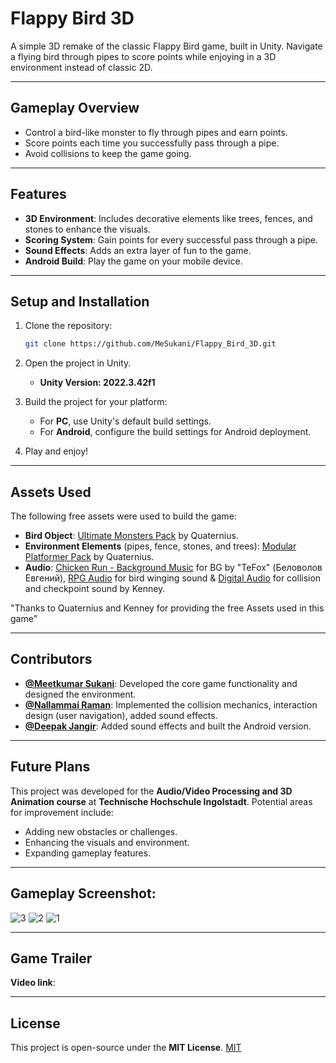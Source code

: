 # Flappy Bird 3D

A simple 3D remake of the classic Flappy Bird game, built in Unity. Navigate a flying bird through pipes to score points while enjoying in a 3D environment instead of classic 2D.

---

## Gameplay Overview

- Control a bird-like monster to fly through pipes and earn points.
- Score points each time you successfully pass through a pipe.
- Avoid collisions to keep the game going.

---

## Features

- **3D Environment**: Includes decorative elements like trees, fences, and stones to enhance the visuals.
- **Scoring System**: Gain points for every successful pass through a pipe.
- **Sound Effects**: Adds an extra layer of fun to the game.
- **Android Build**: Play the game on your mobile device.

---

## Setup and Installation

1. Clone the repository:
   ```bash
   git clone https://github.com/MeSukani/Flappy_Bird_3D.git
   ```
   

2. Open the project in Unity.
   - **Unity Version: 2022.3.42f1**

3. Build the project for your platform:
   - For **PC**, use Unity's default build settings.
   - For **Android**, configure the build settings for Android deployment.

4. Play and enjoy!

---

## Assets Used


The following free assets were used to build the game:

- **Bird Object**: [Ultimate Monsters Pack](https://quaternius.com/packs/ultimatemonsters.html) by Quaternius.
- **Environment Elements** (pipes, fence, stones, and trees): [Modular Platformer Pack](https://quaternius.com/packs/modularplatformer.html) by Quaternius.
- **Audio**: [Chicken Run - Background Music](https://opengameart.org/content/chicken-run-background-music) for BG by "TeFox" (Беловолов Евгений), [RPG Audio](https://kenney.nl/assets/rpg-audio) for bird winging sound & [Digital Audio](https://kenney.nl/assets/digital-audio) for collision and checkpoint sound by Kenney.

"Thanks to Quaternius and Kenney for providing the free Assets used in this game"


---

## Contributors

- **[@Meetkumar Sukani](https://github.com/MeSukani)**: Developed the core game functionality and designed the environment.
- **[@Nallammai Raman](https://github.com/NallammaiRaman)**: Implemented the collision mechanics, interaction design (user navigation), added sound effects.
- **[@Deepak Jangir](https://github.com/djangir121)**: Added sound effects and built the Android version.

---

## Future Plans

This project was developed for the **Audio/Video Processing and 3D Animation course** at **Technische Hochschule Ingolstadt**. Potential areas for improvement include:

- Adding new obstacles or challenges.
- Enhancing the visuals and environment.
- Expanding gameplay features.


---
## Gameplay Screenshot:
![3](https://github.com/user-attachments/assets/77bed68f-b8c4-44d8-8aca-1be9b2de7470)
![2](https://github.com/user-attachments/assets/e8a46589-73ea-4088-a33f-dc9f1495c566)
![1](https://github.com/user-attachments/assets/385e4fec-380e-4082-a5a6-4cec13e69469)



---

## Game Trailer

**Video link**:


---

## License

This project is open-source under the **MIT License**.
[MIT](https://choosealicense.com/licenses/mit/)



